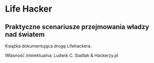 # Life Hacker

## Praktyczne scenariusze przejmowania władzy nad światem

Książka dokumentująca drogę Lifehackera. 

Własność intelektualna: Ludwik C. Siadlak & Hackerzy.pl
